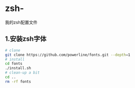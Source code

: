 # zsh-
我的zsh配置文件

## 1.安装zsh字体
```sh
# clone
git clone https://github.com/powerline/fonts.git --depth=1
# install
cd fonts
./install.sh
# clean-up a bit
cd ..
rm -rf fonts
```


